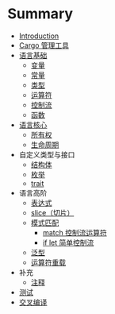 # Summary

* [Introduction](README.md)
* [Cargo 管理工具](notes/tool/cargo.md)
* [语言基础](notes/base.md)
  * [变量](notes/base.md#变量)
  * [常量](notes/base.md#常量)
  * [类型](notes/base.md#类型)
  * [运算符](notes/base.md#运算符)
  * [控制流](notes/base.md#控制流)
  * [函数](notes/fn/fn.md)
* [语言核心](notes/core/README.md)
  * [所有权](notes/core/ownership.md)
  * [生命周期](notes/core/lifetime.md)
* 自定义类型与接口
  * [结构体](notes/struct.md)
  * [枚举](notes/enum.md)
  * [trait](notes/trait.md)
* 语言高阶
  * [表达式](notes/expression.md)
  * [slice（切片）](notes/std/slice.md)
  * [模式匹配](notes/match.md)
    * [match 控制流运算符](notes/match.md#match-控制流运算符)
    * [if let 简单控制流](notes/match.md#if-let-简单控制流)
  * [泛型](notes/generics.md)
  * [运算符重载](notes/more.md#运算符重载)
* 补充
  * [注释](notes/more.md#注释)
* [测试](notes/testing.md)
* [交叉编译](notes/cross-compiler.md)

